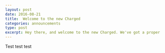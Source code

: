 ```yaml
---
layout: post
date: 2016-08-21
title:  Welcome to the new Charged
categories: announcements
type: post
excerpt: Hey there, and welcome to the new Charged. We've got a proper website, finally, for the first time, where our podcast, blogs and newsletters can live in a single place. I hope you like it.
---
```

Test test test